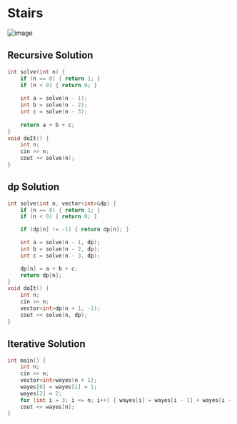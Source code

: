 # Stairs
![image](https://github.com/Abdelrhman-Sayed70/Algorithms/assets/99830416/4eacf3e1-7989-4e0a-8be5-f8d00e5d7a28)

## Recursive Solution
```cpp
int solve(int n) {
    if (n == 0) { return 1; }
    if (n < 0) { return 0; }
    
    int a = solve(n - 1); 
    int b = solve(n - 2); 
    int c = solve(n - 3); 
    
    return a + b + c;
}
void doIt() {
    int n; 
    cin >> n; 
    cout << solve(n);
}
```
## dp Solution 
```cpp
int solve(int n, vector<int>&dp) {
    if (n == 0) { return 1; }
    if (n < 0) { return 0; }

    if (dp[n] != -1) { return dp[n]; }

    int a = solve(n - 1, dp); 
    int b = solve(n - 2, dp); 
    int c = solve(n - 3, dp); 

    dp[n] = a + b + c;  
    return dp[n];
}
void doIt() {
    int n; 
    cin >> n; 
    vector<int>dp(n + 1, -1); 
    cout << solve(n, dp);
}
```
## Iterative Solution 
```cpp
int main() {
    int n; 
    cin >> n; 
    vector<int>wayes(n + 1);
    wayes[0] = wayes[1] = 1;
    wayes[2] = 2;
    for (int i = 3; i <= n; i++) { wayes[i] = wayes[i - 1] + wayes[i - 2] + wayes[i - 3]; }
    cout << wayes[n];
}
```
